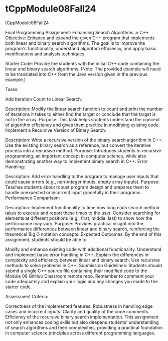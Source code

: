 # tCppModule08Fall24
tCppModule08Fall24

Final Programming Assignment: Enhancing Search Algorithms in C++
Objective: Enhance and expand the given C++ program that implements both linear and binary search algorithms. The goal is to improve the program's functionality, understand algorithm efficiency, and apply basic modifications and analysis techniques.

Starter Code: Provide the students with the initial C++ code containing the linear and binary search algorithms. (Note: The provided example will need to be translated into C++ from the Java version given in the previous example.)

Tasks:

Add Iteration Count to Linear Search:

Description: Modify the linear search function to count and print the number of iterations it takes to either find the target or conclude that the target is not in the array.
Purpose: This task helps students understand the concept of algorithm efficiency and gives them practice in modifying existing code.
Implement a Recursive Version of Binary Search:

Description: Write a recursive version of the binary search algorithm in C++. Use the existing binary search as a reference, but convert the iterative process into a recursive method.
Purpose: Introduces students to recursive programming, an important concept in computer science, while also demonstrating another way to implement binary search in C++.
Error Handling:

Description: Add error handling to the program to manage user inputs that could cause errors (e.g., non-integer inputs, empty array inputs).
Purpose: Teaches students about robust program design and prepares them to handle unexpected or incorrect input gracefully in their programs.
Performance Comparison:

Description: Implement functionality to time how long each search method takes to execute and report these times to the user. Consider searching for elements at different positions (e.g., first, middle, last) to show how the performance may vary.
Purpose: Provides practical insight into the performance differences between linear and binary search, reinforcing the theoretical Big O notation concepts.
Expected Outcomes: By the end of this assignment, students should be able to:

Modify and enhance existing code with additional functionality.
Understand and implement basic error handling in C++.
Explain the differences in complexity and efficiency between linear and binary search.
Use recursive methods to solve problems in C++.
Submission Guidelines: Students should submit a single C++ source file containing their modified code to the Module 08 GitHub Classroom remote repo. Remember to comment your code adequately and explain your logic and any changes you made to the starter code.

Assessment Criteria:

Correctness of the implemented features.
Robustness in handling edge cases and incorrect inputs.
Clarity and quality of the code comments.
Efficiency of the recursive binary search implementation.
This assignment not only enhances coding skills but also deepens students' understanding of search algorithms and their complexities, providing a practical foundation in computer science principles across different programming languages.

